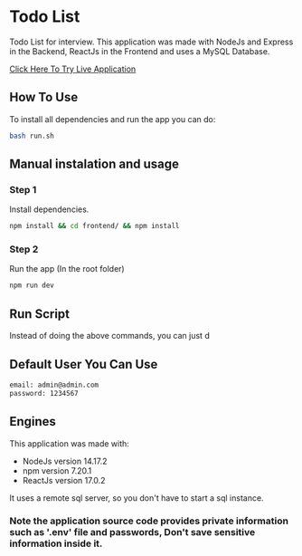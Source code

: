 # Todo List

Todo List for interview.
This application was made with NodeJs and Express in the Backend, ReactJs in the Frontend and uses a MySQL Database.

[Click Here To Try Live Application](https://todo-list-intrw.herokuapp.com)

## How To Use

To install all dependencies and run the app you can do:

```bash
bash run.sh
```

## Manual instalation and usage

### Step 1

Install dependencies.

```bash
npm install && cd frontend/ && npm install
```

### Step 2

Run the app (In the root folder)

```bash
npm run dev
```

## Run Script

Instead of doing the above commands, you can just d

## Default User You Can Use

```bash
email: admin@admin.com
password: 1234567
```

## Engines

This application was made with:

- NodeJs version 14.17.2
- npm version 7.20.1
- ReactJs version 17.0.2

It uses a remote sql server, so you don't have to start a sql instance.

### Note the application source code provides private information such as '.env' file and passwords, Don't save sensitive information inside it.
